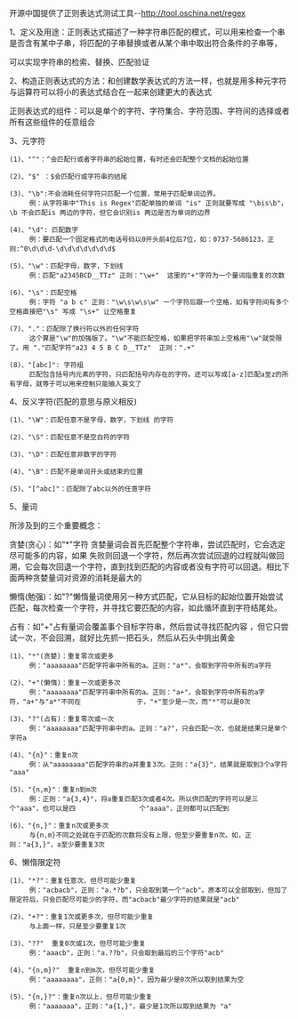 开源中国提供了正则表达式测试工具--http://tool.oschina.net/regex


1、定义及用途：正则表达式描述了一种字符串匹配的模式，可以用来检查一个串是否含有某中子串，将匹配的子串替换或者从某个串中取出符合条件的子串等，

   可以实现字符串的检索、替换、匹配验证               
   
2、构造正则表达式的方法：和创建数学表达式的方法一样，也就是用多种元字符与运算符可以将小的表达式结合在一起来创建更大的表达式

   正则表达式的组件：可以是单个的字符、字符集合、字符范围、字符间的选择或者所有这些组件的任意组合
   
3、元字符

    (1)、"^"：^会匹配行或者字符串的起始位置，有时还会匹配整个文档的起始位置
   
    (2)、"$" ：$会匹配行或字符串的结尾
   
    (3)、"\b":不会消耗任何字符只匹配一个位置，常用于匹配单词边界。
         例：从字符串中"This is Regex"匹配单独的单词 "is" 正则就要写成 "\bis\b"，\b 不会匹配is 两边的字符，但它会识别is 两边是否为单词的边界 
           
    (4)、"\d": 匹配数字
         例：要匹配一个固定格式的电话号码以0开头前4位后7位，如：0737-5686123，正则:^0\d\d\d-\d\d\d\d\d\d\d$
         
    (5)、"\w"：匹配字母，数字，下划线
         例：匹配"a2345BCD__TTz" 正则："\w+"  这里的"+"字符为一个量词指重复的次数
            
    (6)、"\s"：匹配空格 
         例：字符 "a b c" 正则："\w\s\w\s\w" 一个字符后跟一个空格，如有字符间有多个空格直接把"\s" 写成 "\s+" 让空格重复
           
    (7)、"."：匹配除了换行符以外的任何字符
         这个算是"\w"的加强版了。"\w"不能匹配空格，如果把字符串加上空格用"\w"就受限了。用 "."匹配字符"a23 4 5 B C D__TTz"  正则：".+"
          
    (8)、"[abc]": 字符组
         匹配包含括号内元素的字符，只匹配括号内存在的字符。还可以写成[a-z]匹配a至z的所有字母，就等于可以用来控制只能输入英文了
           
4、反义字符(匹配的意思与原义相反)

    (1)、"\W"：匹配任意不是字母，数字，下划线 的字符
    
    (2)、"\S"：匹配任意不是空白符的字符
    
    (3)、"\D"：匹配任意非数字的字符
    
    (4)、"\B"：匹配不是单词开头或结束的位置
    
    (5)、"[^abc]"：匹配除了abc以外的任意字符
    
5、量词
   
   所涉及到的三个重要概念：
    
   贪婪(贪心)：如"*"字符 贪婪量词会首先匹配整个字符串，尝试匹配时，它会选定尽可能多的内容，如果 失败则回退一个字符，然后再次尝试回退的过程就叫做回溯，它会每次回退一个字符，直到找到匹配的内容或者没有字符可以回退。相比下面两种贪婪量词对资源的消耗是最大的
   
   懒惰(勉强)：如"?"懒惰量词使用另一种方式匹配，它从目标的起始位置开始尝试匹配，每次检查一个字符，并寻找它要匹配的内容，如此循环直到字符结尾处。

   占有：如"+"占有量词会覆盖事个目标字符串，然后尝试寻找匹配内容 ，但它只尝试一次，不会回溯，就好比先抓一把石头，然后从石头中挑出黄金
   
    (1)、"*"(贪婪)：重复零次或更多
         例："aaaaaaaa"匹配字符串中所有的a。正则："a*"，会取到字符中所有的a字符
          
    (2)、"+"(懒惰)：重复一次或更多次
         例："aaaaaaaa"匹配字符串中所有的a。正则："a+"，会取到字符中所有的a字符，"a+"与"a*"不同在              于，"+"至少是一次，而"*"可以是0次
    
    (3)、"?"(占有)：重复零次或一次
         例："aaaaaaaa"匹配字符串中的a。正则："a?"，只会匹配一次，也就是结果只是单个字符a
    
    (4)、"{n}"：重复n次
         例：从"aaaaaaaa"匹配字符串的a并重复3次。正则："a{3}"，结果就是取到3个a字符  "aaa"
    
    (5)、"{n,m}"：重复n到m次
         例：正则："a{3,4}"，将a重复匹配3次或者4次。所以供匹配的字符可以是三个"aaa"，也可以是四                个"aaaa"，正则都可以匹配到
    
    (6)、"{n,}"：重复n次或更多次
         与{n,m}不同之处就在于匹配的次数将没有上限，但至少要重复n次。如，正则："a{3,}"，a至少要重复3次
       
6、懒惰限定符 

    (1)、"*?"：重复任意次，但尽可能少重复
         例："acbacb"，正则："a.*?b"，只会取到第一个"acb"。原本可以全部取到，但加了限定符后，只会匹配尽可能少的字符，而"acbacb"最少字符的结果就是"acb" 
    
    (2)、"+?"：重复1次或更多次，但尽可能少重复
         与上面一样，只是至少要重复1次
    
    (3)、"??"  重复0次或1次，但尽可能少重复
         例："aaacb"，正则："a.??b"，只会取到最后的三个字符"acb"
    
    (4)、"{n,m}?"  重复n到m次，但尽可能少重复
         例："aaaaaaaa"，正则："a{0,m}"，因为最少是0次所以取到结果为空
    
    (5)、"{n,}?"：重复n次以上，但尽可能少重复
         例："aaaaaaa"，正则："a{1,}"，最少是1次所以取到结果为 "a"
